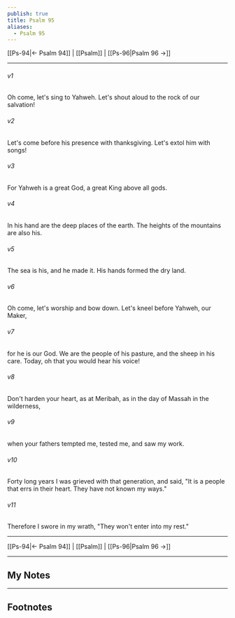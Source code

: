 ```yaml
---
publish: true
title: Psalm 95
aliases:
  - Psalm 95
---
```


[[Ps-94|← Psalm 94]] | [[Psalm]] | [[Ps-96|Psalm 96 →]]
***



###### v1 
Oh come, let's sing to Yahweh. Let's shout aloud to the rock of our salvation! 

###### v2 
Let's come before his presence with thanksgiving. Let's extol him with songs! 

###### v3 
For Yahweh is a great God, a great King above all gods. 

###### v4 
In his hand are the deep places of the earth. The heights of the mountains are also his. 

###### v5 
The sea is his, and he made it. His hands formed the dry land. 

###### v6 
Oh come, let's worship and bow down. Let's kneel before Yahweh, our Maker, 

###### v7 
for he is our God. We are the people of his pasture, and the sheep in his care. Today, oh that you would hear his voice! 

###### v8 
Don't harden your heart, as at Meribah, as in the day of Massah in the wilderness, 

###### v9 
when your fathers tempted me, tested me, and saw my work. 

###### v10 
Forty long years I was grieved with that generation, and said, "It is a people that errs in their heart. They have not known my ways." 

###### v11 
Therefore I swore in my wrath, "They won't enter into my rest."

***
[[Ps-94|← Psalm 94]] | [[Psalm]] | [[Ps-96|Psalm 96 →]]

---
## My Notes

---
## Footnotes